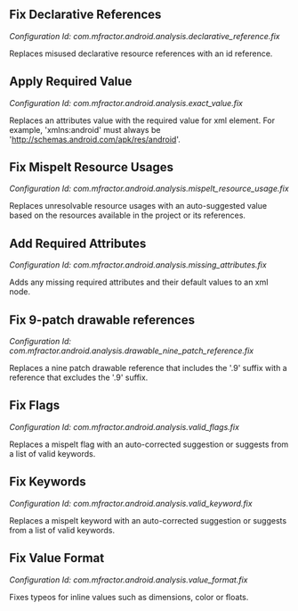 ## Fix Declarative References

*Configuration Id: com.mfractor.android.analysis.declarative_reference.fix*

Replaces misused declarative resource references with an id reference.

## Apply Required Value

*Configuration Id: com.mfractor.android.analysis.exact_value.fix*

Replaces an attributes value with the required value for xml element. For example, 'xmlns:android' must always be 'http://schemas.android.com/apk/res/android'.

## Fix Mispelt Resource Usages

*Configuration Id: com.mfractor.android.analysis.mispelt_resource_usage.fix*

Replaces unresolvable resource usages with an auto-suggested value based on the resources available in the project or its references.

## Add Required Attributes

*Configuration Id: com.mfractor.android.analysis.missing_attributes.fix*

Adds any missing required attributes and their default values to an xml node.

## Fix 9-patch drawable references

*Configuration Id: com.mfractor.android.analysis.drawable_nine_patch_reference.fix*

Replaces a nine patch drawable reference that includes the '.9' suffix with a reference that excludes the '.9' suffix.

## Fix Flags

*Configuration Id: com.mfractor.android.analysis.valid_flags.fix*

Replaces a mispelt flag with an auto-corrected suggestion or suggests from a list of valid keywords.

## Fix Keywords

*Configuration Id: com.mfractor.android.analysis.valid_keyword.fix*

Replaces a mispelt keyword with an auto-corrected suggestion or suggests from a list of valid keywords.

## Fix Value Format

*Configuration Id: com.mfractor.android.analysis.value_format.fix*

Fixes typeos for inline values such as dimensions, color or floats.

